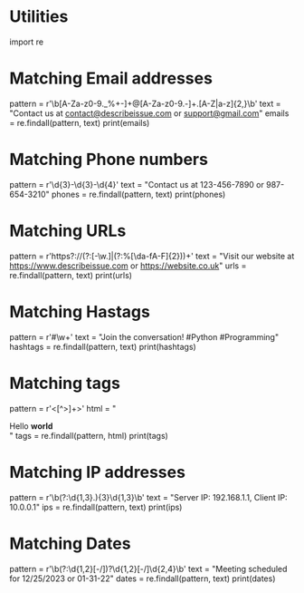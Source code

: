 # Utilities

import re

# Matching Email addresses
pattern = r'\b[A-Za-z0-9._%+-]+@[A-Za-z0-9.-]+\.[A-Z|a-z]{2,}\b'
text = "Contact us at contact@describeissue.com or support@gmail.com"
emails = re.findall(pattern, text)
print(emails)

# Matching Phone numbers
pattern = r'\d{3}-\d{3}-\d{4}'
text = "Contact us at 123-456-7890 or 987-654-3210"
phones = re.findall(pattern, text)
print(phones)

# Matching URLs
pattern = r'https?://(?:[-\w.]|(?:%[\da-fA-F]{2}))+'
text = "Visit our website at https://www.describeissue.com or https://website.co.uk"
urls = re.findall(pattern, text)
print(urls)

# Matching Hastags
pattern = r'#\w+'
text = "Join the conversation! #Python #Programming"
hashtags = re.findall(pattern, text)
print(hashtags)

# Matching tags
pattern = r'<[^>]+>'
html = "<div class='content'>Hello <strong>world</strong></div>"
tags = re.findall(pattern, html)
print(tags)

# Matching IP addresses
pattern = r'\b(?:\d{1,3}\.){3}\d{1,3}\b'
text = "Server IP: 192.168.1.1, Client IP: 10.0.0.1"
ips = re.findall(pattern, text)
print(ips)

# Matching Dates

pattern = r'\b(?:\d{1,2}[-/])?\d{1,2}[-/]\d{2,4}\b'
text = "Meeting scheduled for 12/25/2023 or 01-31-22"
dates = re.findall(pattern, text)
print(dates)
